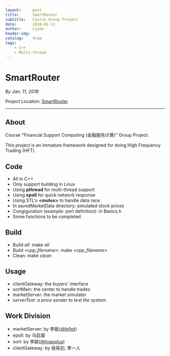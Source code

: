 ```yaml
---
layout:     post
title:      SmartRouter
subtitle:   Course Group Project
date:       2018-01-11
author:     Liyao
header-img: 
catalog:    true
tags:
    - C++
    - Multi-thread
---
```



# SmartRouter
*By Jan. 11, 2018*

Project Location: [SmartRouter](https://github.com/liyaoplus/SmartRouter)

------

## About
Course "Financial Support Computing (金融服务计算)" Group Project.

This project is an immature framework designed for doing High Frequency Trading (HFT).

## Code
- All in C++
- Only support building in Linux
- Using **pthread** for multi-thread support
- Using **epoll** for quick network response
- Using STL's **\<mutex\>** to handle data race
- In savedMarketData directory: simulated stock prices
- Congiguration (example: port definition): in Basics.h
- Some functions to be completed

## Build
- Build *all*: make *all*
- Build *\<cpp_filename\>*: make *\<cpp_filename\>*
- Clean: make *clean*

## Usage
- clientGateway: the buyers' interface
- sortMain: the center to handle trades
- marketServer: the market simulater
- *serverTest: a price sender to test the system*

## Work Division
- marketServer: by 李能([@lnfjpt](https://github.com/lnfjpt))
- epoll: by 马启晨
- sort: by 李姚([@liyaoplus](https://github.com/liyaoplus))
- clientGateway: by 侯易初, 李一人
